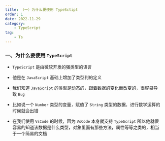 ```yaml
---
title: （一）为什么要使用 TypeSctipt
order: 1
date: 2022-11-29
category:
    - TypeScript
tag: 
    - Ts
---
```



### 一、为什么要使用 `TypeScript`


- `TypeScript` 是由微软开发的强类型的语言


- 他是在 `JavaScript` 基础上增加了类型判的定义


- 我们知道 `JavaScript` 的类型是动态的，跟着数据的变化而改变的，很容易导致 `Bug`


- 比如说一个 `Number` 类型的变量，赋值了 `String` 类型的数据，进行数学运算的时候就会出错


- 在我们使用 `VsCode` 的时候，因为 `VsCode` 本身就支持 `TypeScript` 所以他就很容易的知道该数据是什么类型，对象里面有那些方法，属性等等之类的，相当于一个简易的文档